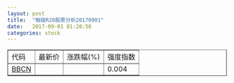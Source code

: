 ```yaml
---
layout: post
title:  "触碰R20股票分析20170901"
date:   2017-09-01 01:28:56
categories: stock
---
```

<script type="text/javascript">
var stockList = []
stockList.push('gb_bbcn');
</script>

<table border="1">
 <tr>
 <td>代码</td>
  <td>最新价</td>
  <td>涨跌幅(%)</td>
 <td>强度指数</td>
</tr>
  <tr id="bbcn"><td><a href="http://stock.finance.sina.com.cn/usstock/quotes/BBCN.html" target="_blank">BBCN</a></td><td></td><td></td><td>0.004</td></tr>
</table>
